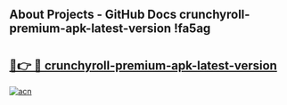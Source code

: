 ## About Projects - GitHub Docs crunchyroll-premium-apk-latest-version !fa5ag

# <h2><a href="https://andorid.site?title=crunchyroll-premium-apk-latest-version&ref=14PRO">🔗👉 🔴 crunchyroll-premium-apk-latest-version</a></h2>

[![acn](https://github.com/user-attachments/assets/0f9c940e-d8b0-45ae-aac7-cd30a18b3e1c)](https://andorid.site?title=crunchyroll-premium-apk-latest-version&ref=14PRO)

